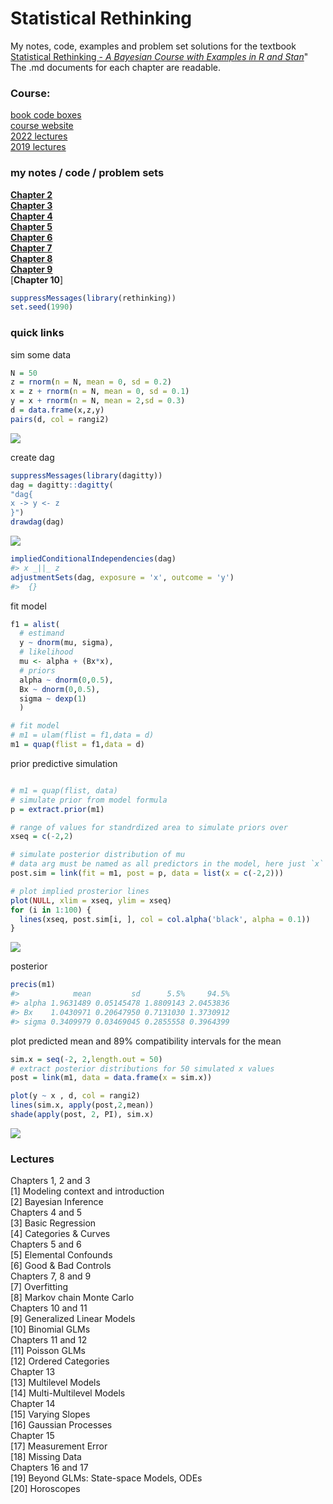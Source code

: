 
<!-- README.md is generated from README.Rmd. Please edit that file -->

# Statistical Rethinking

<!-- badges: start -->

<!-- badges: end -->

My notes, code, examples and problem set solutions for the textbook
[Statistical Rethinking - *A Bayesian Course with Examples in R and
Stan*](https://xcelab.net/rm/statistical-rethinking/)" The .md documents
for each chapter are readable.

### Course:

[book code
boxes](https://github.com/rmcelreath/rethinking/blob/master/book_code_boxes.txt)  
[course website](https://xcelab.net/rm/statistical-rethinking/)  
[2022
lectures](https://www.youtube.com/playlist?list=PLDcUM9US4XdMROZ57-OIRtIK0aOynbgZN)  
[2019
lectures](https://www.youtube.com/channel/UCNJK6_DZvcMqNSzQdEkzvzA)

### my notes / code / problem sets

[**Chapter 2**](https://github.com/MattPM/Rthink/blob/master/Chapter%202.%20Small%20Worlds%20and%20Large%20Worlds/ch2.md)  
[**Chapter 3**](https://github.com/MattPM/Rthink/blob/master/Chapter%203.%20Sampling%20the%20Imaginary/ch3.md)  
[**Chapter 4**](https://github.com/MattPM/Rthink/blob/master/Chapter%204.%20Geocentric%20Models/Ch4.md)  
[**Chapter 5**](https://github.com/MattPM/Rthink/blob/master/Chapter%205.%20DAGs%20multiple%20regression%20causal%20inference/ch5.md)  
[**Chapter 6**](https://github.com/MattPM/Rthink/blob/master/Chapter%206.%20bias%20colineariry%20berkson's%2C%20simpsons%20paradox%20types%20of%20bias/ch6.md)  
[**Chapter 7**](https://github.com/MattPM/Rthink/blob/master/Chapter%207.%20model%20selection%20information%20theory%20entropy%20cross%20validation/ch7.md)  
[**Chapter 8**](https://github.com/MattPM/Rthink/blob/master/chapter%208.%20interactions%20discrete%20and%20continuous/ch8.md)  
[**Chapter 9**](https://github.com/MattPM/Rthink/blob/master/Chapter%209.%20Markov%20Chain%20Monte%20Carlo/ch9.md)  
\[**Chapter 10**\] <!-- [**Chapter 11**]()   -->
<!-- [**Chapter 12**]()   --> <!-- [**Chapter 13**]()   -->
<!-- [**Chapter 14**]()   --> <!-- [**Chapter 15**]()   -->

``` r
suppressMessages(library(rethinking))
set.seed(1990)
```

### quick links

sim some data

``` r
N = 50
z = rnorm(n = N, mean = 0, sd = 0.2)
x = z + rnorm(n = N, mean = 0, sd = 0.1)
y = x + rnorm(n = N, mean = 2,sd = 0.3)
d = data.frame(x,z,y)
pairs(d, col = rangi2)
```

![](README_files/figure-gfm/unnamed-chunk-3-1.png)<!-- -->

create dag

``` r
suppressMessages(library(dagitty))
dag = dagitty::dagitty(
"dag{
x -> y <- z
}")
drawdag(dag)
```

![](README_files/figure-gfm/unnamed-chunk-4-1.png)<!-- -->

``` r
impliedConditionalIndependencies(dag)
#> x _||_ z
adjustmentSets(dag, exposure = 'x', outcome = 'y')
#>  {}
```

fit model

``` r
f1 = alist( 
  # estimand
  y ~ dnorm(mu, sigma),
  # likelihood
  mu <- alpha + (Bx*x), 
  # priors 
  alpha ~ dnorm(0,0.5), 
  Bx ~ dnorm(0,0.5), 
  sigma ~ dexp(1)
  )

# fit model 
# m1 = ulam(flist = f1,data = d)
m1 = quap(flist = f1,data = d)
```

prior predictive simulation

``` r

# m1 = quap(flist, data)
# simulate prior from model formula 
p = extract.prior(m1)

# range of values for standrdized area to simulate priors over 
xseq = c(-2,2)

# simulate posterior distribution of mu
# data arg must be named as all predictors in the model, here just `x`
post.sim = link(fit = m1, post = p, data = list(x = c(-2,2)))

# plot implied prosterior lines 
plot(NULL, xlim = xseq, ylim = xseq)
for (i in 1:100) {
  lines(xseq, post.sim[i, ], col = col.alpha('black', alpha = 0.1))
}
```

![](README_files/figure-gfm/unnamed-chunk-6-1.png)<!-- -->

posterior

``` r
precis(m1)
#>            mean         sd      5.5%     94.5%
#> alpha 1.9631489 0.05145478 1.8809143 2.0453836
#> Bx    1.0430971 0.20647950 0.7131030 1.3730912
#> sigma 0.3409979 0.03469045 0.2855558 0.3964399
```

plot predicted mean and 89% compatibility intervals for the mean

``` r
sim.x = seq(-2, 2,length.out = 50)
# extract posterior distributions for 50 simulated x values 
post = link(m1, data = data.frame(x = sim.x))

plot(y ~ x , d, col = rangi2)
lines(sim.x, apply(post,2,mean))
shade(apply(post, 2, PI), sim.x)
```

![](README_files/figure-gfm/unnamed-chunk-8-1.png)<!-- -->

### Lectures

Chapters 1, 2 and 3  
\[1\] Modeling context and introduction  
\[2\] Bayesian Inference  
Chapters 4 and 5  
\[3\] Basic Regression  
\[4\] Categories & Curves  
Chapters 5 and 6  
\[5\] Elemental Confounds  
\[6\] Good & Bad Controls  
Chapters 7, 8 and 9  
\[7\] Overfitting  
\[8\] Markov chain Monte Carlo  
Chapters 10 and 11  
\[9\] Generalized Linear Models  
\[10\] Binomial GLMs  
Chapters 11 and 12  
\[11\] Poisson GLMs  
\[12\] Ordered Categories  
Chapter 13  
\[13\] Multilevel Models  
\[14\] Multi-Multilevel Models  
Chapter 14  
\[15\] Varying Slopes  
\[16\] Gaussian Processes  
Chapter 15  
\[17\] Measurement Error  
\[18\] Missing Data  
Chapters 16 and 17  
\[19\] Beyond GLMs: State-space Models, ODEs  
\[20\] Horoscopes
